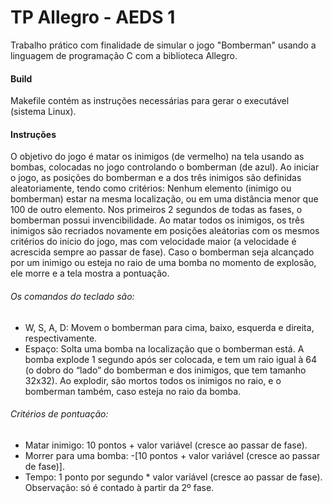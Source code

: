 # TP Allegro - AEDS 1

Trabalho prático com finalidade de simular o jogo "Bomberman" usando a linguagem de programação C com a biblioteca Allegro.

#### Build
Makefile contém as instruções necessárias para gerar o executável (sistema Linux).

#### Instruções
O objetivo do jogo é matar os inimigos (de vermelho) na tela usando as bombas, colocadas no jogo controlando o bomberman (de azul). Ao iniciar o jogo, as posições do bomberman e a dos três inimigos são definidas aleatoriamente, tendo como critérios: Nenhum elemento (inimigo ou bomberman) estar na mesma localização, ou em uma distância menor que 100 de outro elemento. Nos primeiros 2 segundos de todas as fases, o bomberman possui invencibilidade. 
Ao matar todos os inimigos, os três inimigos são recriados novamente em posições aleátorias com os mesmos critérios do inicio do jogo, mas com velocidade maior (a velocidade é acrescida sempre ao passar de fase).
Caso o bomberman seja alcançado por um inimigo ou esteja no raio de uma bomba no momento de explosão, ele morre e a tela mostra a pontuação. 
###### Os comandos do teclado são:
* W, S, A, D: Movem o bomberman para cima, baixo, esquerda e direita, respectivamente.
* Espaço: Solta uma bomba na localização que o bomberman está. A bomba explode 1 segundo após ser colocada, e tem um raio igual à 64 (o dobro do “lado” do bomberman e dos inimigos, que tem tamanho 32x32). Ao explodir, são mortos todos os inimigos no raio, e o bomberman também, caso esteja no raio da bomba.

###### Critérios de pontuação:
* Matar inimigo: 10 pontos + valor variável (cresce ao passar de fase).
* Morrer para uma bomba: -[10 pontos + valor variável (cresce ao passar de fase)].
* Tempo: 1 ponto por segundo * valor variável (cresce ao passar de fase). Observação: só é contado à partir da 2º fase.
